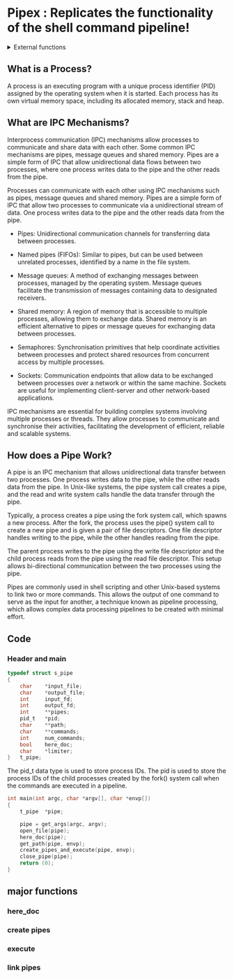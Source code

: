 # Pipex : Replicates the functionality of the shell command pipeline!

<details>
<summary>External functions</summary>
<div markdown="1">

open, close, read, write, malloc, free, perror, strerror, access, 
dup, dup2, execve, exit, fork, pipe, unlink, wait, waitpid    

- open () : The open() function is used in C programming language to open a file and get a file descriptor that can be used for reading, writing or both. The function takes two main arguments: the file name and a set of flags to specify the mode in which the file should be opened. Here are some of the commonly used options for the open() function:  

	O_RDONLY: Opens the file in read-only mode.  
	O_WRONLY: Opens the file in write-only mode.  
	O_RDWR: Opens the file in read/write mode.  
	O_CREAT: Creates the file if it does not exist.  
	O_TRUNC: Truncates the file to zero length if it already exists.  
	O_APPEND: Appends data to the end of the file.  
	O_EXCL: Creates the file exclusively, meaning that if the file already exists, the open operation fails.  

```c
#include <fcntl.h>
#include <stdio.h>

int main() {
    int fd = open("myfile.txt", O_CREAT | O_WRONLY | O_TRUNC, 0644);
    if (fd < 0) {
        perror("open");
        return 1;
    }
    // Do something with the file...
    close(fd);
    return 0;
}
```

- perror(): This function is used to print an error message to the console.  
```c
perror("Error message");
```

- strerror(): This function is used to get a string describing the error code passed as an argument.  
```c
char *errorString = strerror(errno);
printf("Error message: %s\n", errorString);
```

- access(): This function is used to check if a file or directory can be accessed.  
```c
int result = access("file.txt", R_OK);
if (result == -1) {
   perror("Error accessing file");
   exit(EXIT_FAILURE);
}
```

- dup(): This function is used to duplicate a file descriptor.  
```c
int fd2 = dup(fd);
if (fd2 == -1) {
   perror("Error duplicating file descriptor");
   exit(EXIT_FAILURE);
}
```

- dup2(): This function is used to duplicate a file descriptor to a specified file descriptor.  
```c
int fd2 = dup2(fd, STDOUT_FILENO);
if (fd2 == -1) {
   perror("Error duplicating file descriptor");
   exit(EXIT_FAILURE);
}
```

- execve(): This function is used to replace the current process with a new process.  
```c
char *args[] = {"ls", "-l", NULL};
execve("/bin/ls", args, NULL);
perror("Error executing program");
exit(EXIT_FAILURE);
```

- fork(): This function is used to create a new process.  
```c
pid_t childPid = fork();
if (childPid == -1) {
   perror("Error forking process");
   exit(EXIT_FAILURE);
}
if (childPid == 0) {
   // Child process
} else {
   // Parent process
}
```

- pipe(): This function is used to create a pipe for interprocess communication.  
```c
int pipefd[2];
int result = pipe(pipefd);
if (result == -1) {
   perror("Error creating pipe");
   exit(EXIT_FAILURE);
}
```

- unlink(): This function is used to delete a file.   
```c
int result = unlink("file.txt");
if (result == -1) {
   perror("Error deleting file");
   exit(EXIT_FAILURE);
}
```

- wait(): This function is used to wait for a child process to terminate.   
```c
pid_t childPid = fork();
if (childPid == -1) {
   perror("Error forking process");
   exit(EXIT_FAILURE);
}
if (childPid == 0) {
   // Child process
   exit(EXIT_SUCCESS);
} else {
   // Parent process
   int status;
   pid_t result = wait(&status);
   if (result == -1) {
      perror("Error waiting for child process");
      exit(EXIT_FAILURE);
   }
   if (WIFEXITED(status)) {
      printf("Child process exited with status %d\n", WEXITSTATUS(status));
   }
}
```

- waitpid(): This function is used to wait for a specific child process to terminate.   
```c
pid_t childPid = fork();
if (childPid == -1) {
   perror("Error forking process");
   exit(EXIT_FAILURE);
}
if (childPid == 0) {
   // Child process
   exit(EXIT_SUCCESS);
} else {
   // Parent process
   int status;
   pid_t result = waitpid(childPid, &status, 0);
   if (result == -1) {
      perror("Error waiting for child process");
      exit(EXIT_FAILURE);
   }
   if (WIFEXITED(status)) {
      printf("Child process exited with status %d\n", WEXITSTATUS(status));
   }
}
```

</div>
</details>

## What is a Process?
A process is an executing program with a unique process identifier (PID) assigned by the operating system when it is started. Each process has its own virtual memory space, including its allocated memory, stack and heap.  

## What are IPC Mechanisms?

Interprocess communication (IPC) mechanisms allow processes to communicate and share data with each other. Some common IPC mechanisms are pipes, message queues and shared memory. Pipes are a simple form of IPC that allow unidirectional data flows between two processes, where one process writes data to the pipe and the other reads from the pipe.  

Processes can communicate with each other using IPC mechanisms such as pipes, message queues and shared memory. Pipes are a simple form of IPC that allow two processes to communicate via a unidirectional stream of data. One process writes data to the pipe and the other reads data from the pipe.   

- Pipes: Unidirectional communication channels for transferring data between processes.    

- Named pipes (FIFOs): Similar to pipes, but can be used between unrelated processes, identified by a name in the file system.  

- Message queues: A method of exchanging messages between processes, managed by the operating system. Message queues facilitate the transmission of messages containing data to designated receivers.  

- Shared memory: A region of memory that is accessible to multiple processes, allowing them to exchange data. Shared memory is an efficient alternative to pipes or message queues for exchanging data between processes.  

- Semaphores: Synchronisation primitives that help coordinate activities between processes and protect shared resources from concurrent access by multiple processes.  

- Sockets: Communication endpoints that allow data to be exchanged between processes over a network or within the same machine. Sockets are useful for implementing client-server and other network-based applications.  

IPC mechanisms are essential for building complex systems involving multiple processes or threads. They allow processes to communicate and synchronise their activities, facilitating the development of efficient, reliable and scalable systems.  

## How does a Pipe Work?  

A pipe is an IPC mechanism that allows unidirectional data transfer between two processes. One process writes data to the pipe, while the other reads data from the pipe. In Unix-like systems, the pipe system call creates a pipe, and the read and write system calls handle the data transfer through the pipe.   

Typically, a process creates a pipe using the fork system call, which spawns a new process. After the fork, the process uses the pipe() system call to create a new pipe and is given a pair of file descriptors. One file descriptor handles writing to the pipe, while the other handles reading from the pipe.  

The parent process writes to the pipe using the write file descriptor and the child process reads from the pipe using the read file descriptor. This setup allows bi-directional communication between the two processes using the pipe.   

Pipes are commonly used in shell scripting and other Unix-based systems to link two or more commands. This allows the output of one command to serve as the input for another, a technique known as pipeline processing, which allows complex data processing pipelines to be created with minimal effort.  

## Code
### Header and main
```c
typedef struct s_pipe
{
	char	*input_file;
	char	*output_file;
	int		input_fd;
	int		output_fd;
	int		**pipes;
	pid_t	*pid;
	char	**path;
	char	**commands;
	int		num_commands;
	bool	here_doc;
	char	*limiter;
}	t_pipe;
```
The pid_t data type is used to store process IDs. The pid is used to store the process IDs of the child processes created by the fork() system call when the commands are executed in a pipeline.  

```c
int	main(int argc, char *argv[], char *envp[])
{
	t_pipe	*pipe;

	pipe = get_args(argc, argv);
	open_file(pipe);
	here_doc(pipe);
	get_path(pipe, envp);
	create_pipes_and_execute(pipe, envp);
	close_pipe(pipe);
	return (0);
}
```

## major functions
### here_doc


### create pipes


### execute


### link pipes
